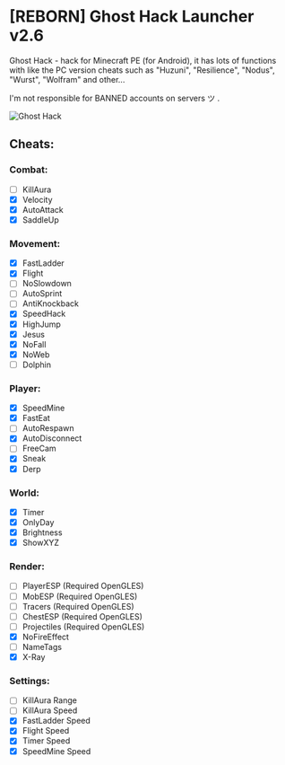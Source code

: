 # [REBORN] Ghost Hack Launcher v2.6

Ghost Hack - hack for Minecraft PE (for Android), it has lots of functions with like the PC version cheats such as "Huzuni", "Resilience", "Nodus", "Wurst", "Wolfram" and other...

I'm not responsible for BANNED accounts on servers ツ  .

![Ghost Hack](https://www.dropbox.com/s/6yid76nwiwcojot/GhostHack_reborn-image.png?dl=1)

## Cheats:

### Combat:
- [ ] KillAura
- [x] Velocity
- [x] AutoAttack
- [x] SaddleUp

### Movement:
- [x] FastLadder
- [x] Flight
- [ ] NoSlowdown
- [ ] AutoSprint
- [ ] AntiKnockback
- [x] SpeedHack
- [x] HighJump
- [x] Jesus
- [x] NoFall
- [x] NoWeb
- [ ] Dolphin

### Player:
- [x] SpeedMine
- [x] FastEat
- [ ] AutoRespawn
- [x] AutoDisconnect
- [ ] FreeCam
- [x] Sneak
- [x] Derp

### World:
- [x] Timer
- [x] OnlyDay
- [x] Brightness
- [x] ShowXYZ

### Render:
- [ ] PlayerESP (Required OpenGLES)
- [ ] MobESP (Required OpenGLES)
- [ ] Tracers (Required OpenGLES)
- [ ] ChestESP (Required OpenGLES)
- [ ] Projectiles (Required OpenGLES)
- [x] NoFireEffect
- [ ] NameTags
- [x] X-Ray

### Settings:
- [ ] KillAura Range
- [ ] KillAura Speed
- [x] FastLadder Speed
- [x] Flight Speed
- [x] Timer Speed
- [x] SpeedMine Speed
